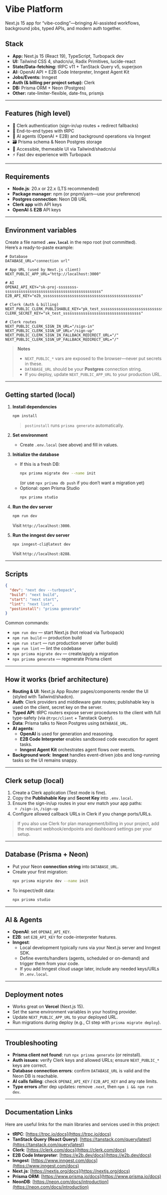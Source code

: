 # Vibe Platform

Next.js 15 app for “vibe-coding”—bringing AI-assisted workflows, background jobs, typed APIs, and modern auth together.

## Stack

- **App:** Next.js 15 (React 19), TypeScript, Turbopack dev
- **UI:** Tailwind CSS 4, shadcn/ui, Radix Primitives, lucide-react
- **State/Data-fetching:** tRPC v11 + TanStack Query v5, superjson
- **AI:** OpenAI API + E2B Code Interpreter, Inngest Agent Kit
- **Jobs/Events:** Inngest
- **Auth (& billing per project setup):** Clerk
- **DB:** Prisma ORM + Neon (Postgres)
- **Other:** rate-limiter-flexible, date-fns, prismjs

---

## Features (high level)

- 🔐 Clerk authentication (sign-in/up routes + redirect fallbacks)
- 🤝 End-to-end types with tRPC
- 🧠 AI agents (OpenAI + E2B) and background operations via Inngest
- 🗃️ Prisma schema & Neon Postgres storage
- 🎨 Accessible, themeable UI via Tailwind/shadcn/ui
- ⚡ Fast dev experience with Turbopack

---

## Requirements

- **Node.js**: 20.x or 22.x (LTS recommended)
- **Package manager**: npm (or pnpm/yarn—use your preference)
- **Postgres connection**: Neon DB URL
- **Clerk app** with API keys
- **OpenAI** & **E2B** API keys

---

## Environment variables

Create a file named **`.env.local`** in the repo root (not committed).  
Here’s a ready-to-paste example:

```env
# Database
DATABASE_URL="connection url"

# App URL (used by Next.js client)
NEXT_PUBLIC_APP_URL="http://localhost:3000"

# AI
OPENAI_API_KEY="sk-proj-ssssssss-sssssssssssssssssssssssssssssssssssssssssss"
E2B_API_KEY="e2b_ssssssssssssssssssssssssssssssssssssssssssss"

# Clerk (Auth & billing)
NEXT_PUBLIC_CLERK_PUBLISHABLE_KEY="pk_test_ssssssssssssssssssssssssssssssssss"
CLERK_SECRET_KEY="sk_test_sssssssssssssssssssssssssssssssssss"

# Clerk routes
NEXT_PUBLIC_CLERK_SIGN_IN_URL="/sign-in"
NEXT_PUBLIC_CLERK_SIGN_UP_URL="/sign-up"
NEXT_PUBLIC_CLERK_SIGN_IN_FALLBACK_REDIRECT_URL="/"
NEXT_PUBLIC_CLERK_SIGN_UP_FALLBACK_REDIRECT_URL="/"
```

> **Notes**
>
> - `NEXT_PUBLIC_*` vars are exposed to the browser—never put secrets in these.
> - `DATABASE_URL` should be your **Postgres** connection string.
> - If you deploy, update `NEXT_PUBLIC_APP_URL` to your production URL.

---

## Getting started (local)

1. **Install dependencies**

   ```bash
   npm install
   ```

   > `postinstall` runs `prisma generate` automatically.

2. **Set environment**

   - Create `.env.local` (see above) and fill in values.

3. **Initialize the database**

   - If this is a fresh DB:
     ```bash
     npx prisma migrate dev --name init
     ```
     (or use `npx prisma db push` if you don’t want a migration yet)
   - Optional: open Prisma Studio
     ```bash
     npx prisma studio
     ```

4. **Run the dev server**

   ```bash
   npm run dev
   ```

   Visit `http://localhost:3000`.

5. **Run the inngest dev server**
   ```bash
   npx inngest-cli@latest dev
   ```
   Visit `http://localhost:8288`.

---

## Scripts

```json
{
  "dev": "next dev --turbopack",
  "build": "next build",
  "start": "next start",
  "lint": "next lint",
  "postinstall": "prisma generate"
}
```

Common commands:

- `npm run dev` — start Next.js (hot reload via Turbopack)
- `npm run build` — production build
- `npm run start` — run production server (after build)
- `npm run lint` — lint the codebase
- `npx prisma migrate dev` — create/apply a migration
- `npx prisma generate` — regenerate Prisma client

---

## How it works (brief architecture)

- **Routing & UI**: Next.js App Router pages/components render the UI (styled with Tailwind/shadcn).
- **Auth**: Clerk providers and middleware gate routes; publishable key is used on the client, secret key on the server.
- **Typed API**: tRPC routers expose server procedures to the client with full type-safety (via `@trpc/client` + Tanstack Query).
- **Data**: Prisma talks to Neon Postgres using `DATABASE_URL`.
- **AI agents**:
  - **OpenAI** is used for generation and reasoning.
  - **E2B Code Interpreter** enables sandboxed code execution for agent tasks.
  - **Inngest Agent Kit** orchestrates agent flows over events.
- **Background work**: **Inngest** handles event-driven jobs and long-running tasks so the UI remains snappy.

---

## Clerk setup (local)

1. Create a Clerk application (Test mode is fine).
2. Copy the **Publishable Key** and **Secret Key** into `.env.local`.
3. Ensure the sign-in/up routes in your env match your app paths:
   - `/sign-in`, `/sign-up`
4. Configure allowed callback URLs in Clerk if you change ports/URLs.

> If you also use Clerk for plan management/billing in your project, add the relevant webhook/endpoints and dashboard settings per your setup.

---

## Database (Prisma + Neon)

- Put your Neon **connection string** into `DATABASE_URL`.
- Create your first migration:
  ```bash
  npx prisma migrate dev --name init
  ```
- To inspect/edit data:
  ```bash
  npx prisma studio
  ```

---

## AI & Agents

- **OpenAI**: set `OPENAI_API_KEY`.
- **E2B**: set `E2B_API_KEY` for code-interpreter features.
- **Inngest**:
  - Local development typically runs via your Next.js server and Inngest SDK.
  - Define events/handlers (agents, scheduled or on-demand) and trigger them from your code.
  - If you add Inngest cloud usage later, include any needed keys/URLs in `.env.local`.

---

## Deployment notes

- Works great on **Vercel** (Next.js 15).
- Set the same environment variables in your hosting provider.
- Update `NEXT_PUBLIC_APP_URL` to your deployed URL.
- Run migrations during deploy (e.g., CI step with `prisma migrate deploy`).

---

## Troubleshooting

- **Prisma client not found**: run `npx prisma generate` (or reinstall).
- **Auth issues**: verify Clerk keys and allowed URLs; ensure `NEXT_PUBLIC_*` keys are correct.
- **Database connection errors**: confirm `DATABASE_URL` is valid and the Neon DB is reachable.
- **AI calls failing**: check `OPENAI_API_KEY` / `E2B_API_KEY` and any rate limits.
- **Type errors** after dep updates: remove `.next`, then `npm i && npm run dev`.

---

## Documentation Links

Here are useful links for the main libraries and services used in this project:

- **tRPC**: [https://trpc.io/docs](https://trpc.io/docs)
- **TanStack Query (React Query)**: [https://tanstack.com/query/latest](https://tanstack.com/query/latest)
- **Clerk**: [https://clerk.com/docs](https://clerk.com/docs)
- **E2B Code Interpreter**: [https://e2b.dev/docs](https://e2b.dev/docs)
- **Inngest**: [https://www.inngest.com/docs](https://www.inngest.com/docs)
- **Next.js**: [https://nextjs.org/docs](https://nextjs.org/docs)
- **Prisma ORM**: [https://www.prisma.io/docs](https://www.prisma.io/docs)
- **NeonDB**: [https://neon.com/docs/introduction](https://neon.com/docs/introduction)

